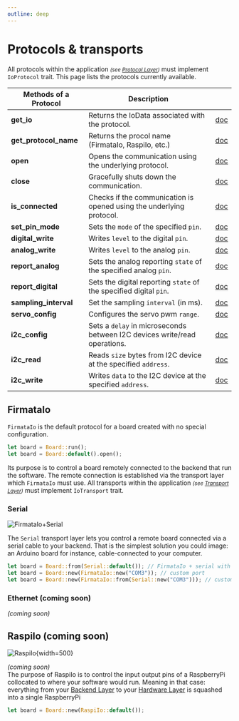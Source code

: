 ```yaml
---
outline: deep
---
```


# Protocols & transports

All protocols within the application _<small>(see [Protocol Layer](../introduction/concepts#protocol-layer))</small>_ must implement `IoProtocol` trait.
This page lists the protocols currently available.

| Methods of a Protocol | Description                                                               |                                                                                                            |
|-----------------------|---------------------------------------------------------------------------|:-------------------------------------------------------------------------------------------------------------:|
| **get_io**            | Returns the IoData associated with the protocol.                          |     [doc](https://docs.rs/hermes_five/0.1.0/hermes_five/io/trait.IoProtocol.html#tymethod.get_data)      |
| **get_protocol_name** | Returns the procol name (FirmataIo, RaspiIo, etc.)                        | [doc](https://docs.rs/hermes_five/0.1.0/hermes_five/io/trait.IoProtocol.html#tymethod.get_protocol_name) |
| **open**              | Opens the communication using the underlying protocol.                    |       [doc](https://docs.rs/hermes_five/0.1.0/hermes_five/io/trait.IoProtocol.html#tymethod.open)        |
| **close**             | Gracefully shuts down the communication.                                  |       [doc](https://docs.rs/hermes_five/0.1.0/hermes_five/io/trait.IoProtocol.html#tymethod.close)       |
| **is_connected**      | Checks if the communication is opened using the underlying protocol.      |   [doc](https://docs.rs/hermes_five/0.1.0/hermes_five/io/trait.IoProtocol.html#tymethod.is_connected)    |
| **set_pin_mode**      | Sets the `mode` of the specified `pin`.                                   |   [doc](https://docs.rs/hermes_five/0.1.0/hermes_five/io/trait.IoProtocol.html#tymethod.set_pin_mode)    |
| **digital_write**     | Writes `level` to the digital `pin`.                                      |   [doc](https://docs.rs/hermes_five/0.1.0/hermes_five/io/trait.IoProtocol.html#tymethod.digital_write)   |
| **analog_write**      | Writes `level` to the analog `pin`.                                       |   [doc](https://docs.rs/hermes_five/0.1.0/hermes_five/io/trait.IoProtocol.html#tymethod.analog_write)    |
| **report_analog**     | Sets the analog reporting `state` of the specified analog `pin`.          |   [doc](https://docs.rs/hermes_five/0.1.0/hermes_five/io/trait.IoProtocol.html#tymethod.report_analog)   |
| **report_digital**    | Sets the digital reporting `state` of the specified digital `pin`.        |  [doc](https://docs.rs/hermes_five/0.1.0/hermes_five/io/trait.IoProtocol.html#tymethod.report_digital)   |
| **sampling_interval** | Set the sampling `interval` (in ms).                                      | [doc](https://docs.rs/hermes_five/0.1.0/hermes_five/io/trait.IoProtocol.html#tymethod.sampling_interval) |
| **servo_config**      | Configures the servo pwm `range`.                                         |   [doc](https://docs.rs/hermes_five/0.1.0/hermes_five/io/trait.IoProtocol.html#tymethod.servo_config)    |
| **i2c_config**        | Sets a `delay` in microseconds between I2C devices write/read operations. |    [doc](https://docs.rs/hermes_five/0.1.0/hermes_five/io/trait.IoProtocol.html#tymethod.i2c_config)     |
| **i2c_read**          | Reads `size` bytes from I2C device at the specified `address`.            |     [doc](https://docs.rs/hermes_five/0.1.0/hermes_five/io/trait.IoProtocol.html#tymethod.i2c_read)      |
| **i2c_write**         | Writes `data` to the I2C device at the specified `address`.               |    [doc](https://docs.rs/hermes_five/0.1.0/hermes_five/io/trait.IoProtocol.html#tymethod.i2c_write)      |

## FirmataIo

`FirmataIo` is the default protocol for a board created with no special configuration.
```rust
let board = Board::run();
let board = Board::default().open();
```

Its purpose is to control a board remotely connected to the backend that run the software. The remote connection is established via the transport layer which `FirmataIo` must use.
All transports within the application _<small>(see [Transport Layer](../introduction/concepts#transport-layer))</small>_ must implement `IoTransport` trait.

### Serial

![FirmataIo+Serial](/communication/FirmataIo_Serial.png)

The `Serial` transport layer lets you control a remote board connected via a serial cable to your backend. That is the simplest solution you could image: an Arduino board for instance, cable-connected to your computer.
```rust
let board = Board::from(Serial::default()); // FirmataIo + serial with default port.
let board = Board::new(FirmataIo::new("COM3")); // custom port
let board = Board::new(FirmataIo::from(Serial::new("COM3"))); // custom transport
```

### Ethernet (coming soon)

_(coming soon)_

## RaspiIo (coming soon)

![RaspiIo](/communication/RaspiIo.png#center){width=500}

_(coming soon)_    
The purpose of RaspiIo is to control the input output pins of a RaspberryPi collocated to where your software would run.
Meaning in that case: everything from your [Backend Layer](../introduction/concepts#backend-layer) to your [Hardware Layer](../introduction/concepts#hardware-layer) is squashed into a single RaspberryPi
```rust
let board = Board::new(RaspiIo::default());
```
